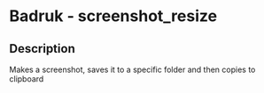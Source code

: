 # Badruk - screenshot_resize

## Description
Makes a screenshot, saves it to a specific folder and then copies to clipboard